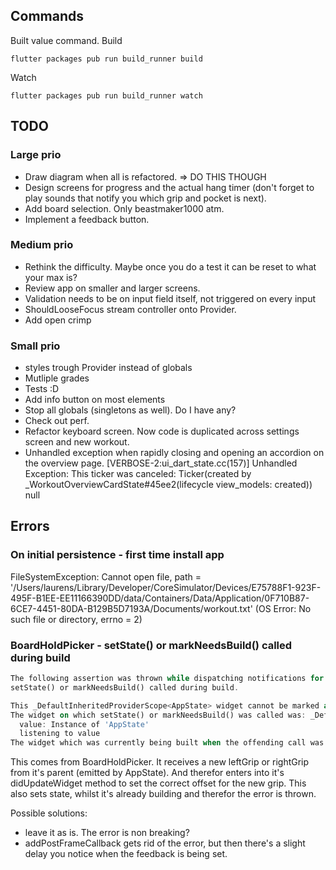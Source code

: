 ## Commands
Built value command.
Build
```
flutter packages pub run build_runner build
```
Watch
```
flutter packages pub run build_runner watch
```

## TODO
### Large prio

- Draw diagram when all is refactored. => DO THIS THOUGH
- Design screens for progress and the actual hang timer (don't forget to play sounds that notify you which grip and pocket is next).
- Add board selection. Only beastmaker1000 atm.
- Implement a feedback button.

### Medium prio

- Rethink the difficulty. Maybe once you do a test it can be reset to what your max is?
- Review app on smaller and larger screens.
- Validation needs to be on input field itself, not triggered on every input
- ShouldLooseFocus stream controller onto Provider.
- Add open crimp

### Small prio

- styles trough Provider instead of globals
- Mutliple grades
- Tests :D
- Add info button on most elements
- Stop all globals (singletons as well). Do I have any?
- Check out perf.
- Refactor keyboard screen. Now code is duplicated across settings screen and new workout.
- Unhandled exception when rapidly closing and opening an accordion on the overview page.
  [VERBOSE-2:ui_dart_state.cc(157)] Unhandled Exception: This ticker was canceled: Ticker(created by _WorkoutOverviewCardState#45ee2(lifecycle view_models: created))
  null
  
  
  
## Errors

### On initial persistence - first time install app
FileSystemException: Cannot open file, path = '/Users/laurens/Library/Developer/CoreSimulator/Devices/E75788F1-923F-495F-B1EE-EE11166390DD/data/Containers/Data/Application/0F710B87-6CE7-4451-80DA-B129B5D7193A/Documents/workout.txt' (OS Error: No such file or directory, errno = 2)

### BoardHoldPicker - setState() or markNeedsBuild() called during build
```Dart
The following assertion was thrown while dispatching notifications for AppState:
setState() or markNeedsBuild() called during build.

This _DefaultInheritedProviderScope<AppState> widget cannot be marked as needing to build because the framework is already in the process of building widgets.  A widget can be marked as needing to be built during the build phase only if one of its ancestors is currently building. This exception is allowed because the framework builds parent widgets before children, which means a dirty descendant will always be built. Otherwise, the framework might not visit this widget during this build phase.
The widget on which setState() or markNeedsBuild() was called was: _DefaultInheritedProviderScope<AppState>
  value: Instance of 'AppState'
  listening to value
The widget which was currently being built when the offending call was made was: Section
```

This comes from BoardHoldPicker. 
It receives a new leftGrip or rightGrip from it's parent (emitted by AppState).
And therefor enters into it's didUpdateWidget method to set the correct offset for the new grip.
This also sets state, whilst it's already building and therefor the error is thrown.

Possible solutions:

- leave it as is. The error is non breaking?
- addPostFrameCallback gets rid of the error, but then there's a slight delay you notice when the feedback is being set.

